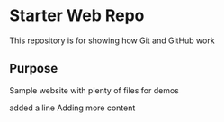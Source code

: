 # Starter Web Repo

This repository is for showing how Git and GitHub work

## Purpose

Sample website with plenty of files for demos

added a line
Adding more content
